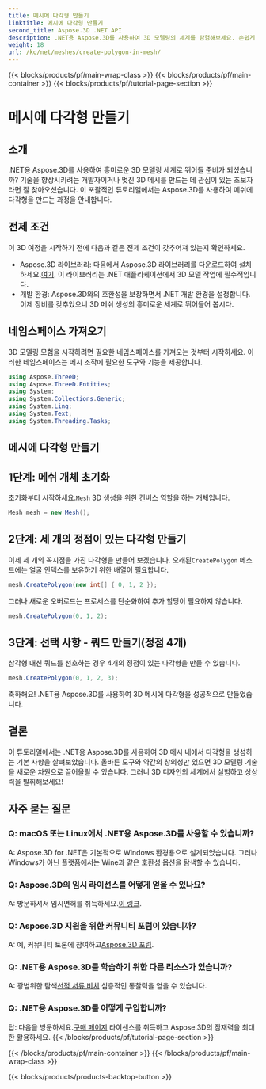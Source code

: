 ```yaml
---
title: 메시에 다각형 만들기
linktitle: 메시에 다각형 만들기
second_title: Aspose.3D .NET API
description: .NET용 Aspose.3D를 사용하여 3D 모델링의 세계를 탐험해보세요. 손쉽게 메시에 멋진 다각형을 만들어 보세요. 몰입형 개발 경험을 위해 지금 다운로드하세요!
weight: 18
url: /ko/net/meshes/create-polygon-in-mesh/
---
```


{{< blocks/products/pf/main-wrap-class >}}
{{< blocks/products/pf/main-container >}}
{{< blocks/products/pf/tutorial-page-section >}}

# 메시에 다각형 만들기

## 소개
.NET용 Aspose.3D를 사용하여 흥미로운 3D 모델링 세계로 뛰어들 준비가 되셨습니까? 기술을 향상시키려는 개발자이거나 멋진 3D 메시를 만드는 데 관심이 있는 초보자라면 잘 찾아오셨습니다. 이 포괄적인 튜토리얼에서는 Aspose.3D를 사용하여 메쉬에 다각형을 만드는 과정을 안내합니다.
## 전제 조건
이 3D 여정을 시작하기 전에 다음과 같은 전제 조건이 갖추어져 있는지 확인하세요.
-  Aspose.3D 라이브러리: 다음에서 Aspose.3D 라이브러리를 다운로드하여 설치하세요.[여기](https://releases.aspose.com/3d/net/). 이 라이브러리는 .NET 애플리케이션에서 3D 모델 작업에 필수적입니다.
- 개발 환경: Aspose.3D와의 호환성을 보장하면서 .NET 개발 환경을 설정합니다.
이제 장비를 갖추었으니 3D 메쉬 생성의 흥미로운 세계로 뛰어들어 봅시다.
## 네임스페이스 가져오기
3D 모델링 모험을 시작하려면 필요한 네임스페이스를 가져오는 것부터 시작하세요. 이러한 네임스페이스는 메시 조작에 필요한 도구와 기능을 제공합니다.
```csharp
using Aspose.ThreeD;
using Aspose.ThreeD.Entities;
using System;
using System.Collections.Generic;
using System.Linq;
using System.Text;
using System.Threading.Tasks;
```
## 메시에 다각형 만들기
## 1단계: 메쉬 개체 초기화
 초기화부터 시작하세요.`Mesh` 3D 생성을 위한 캔버스 역할을 하는 개체입니다.
```csharp
Mesh mesh = new Mesh();
```
## 2단계: 세 개의 정점이 있는 다각형 만들기
 이제 세 개의 꼭지점을 가진 다각형을 만들어 보겠습니다. 오래된`CreatePolygon` 메소드에는 얼굴 인덱스를 보유하기 위한 배열이 필요합니다.
```csharp
mesh.CreatePolygon(new int[] { 0, 1, 2 });
```
그러나 새로운 오버로드는 프로세스를 단순화하여 추가 할당이 필요하지 않습니다.
```csharp
mesh.CreatePolygon(0, 1, 2);
```
## 3단계: 선택 사항 - 쿼드 만들기(정점 4개)
삼각형 대신 쿼드를 선호하는 경우 4개의 정점이 있는 다각형을 만들 수 있습니다.
```csharp
mesh.CreatePolygon(0, 1, 2, 3);
```
축하해요! .NET용 Aspose.3D를 사용하여 3D 메시에 다각형을 성공적으로 만들었습니다.
## 결론
이 튜토리얼에서는 .NET용 Aspose.3D를 사용하여 3D 메시 내에서 다각형을 생성하는 기본 사항을 살펴보았습니다. 올바른 도구와 약간의 창의성만 있으면 3D 모델링 기술을 새로운 차원으로 끌어올릴 수 있습니다. 그러니 3D 디자인의 세계에서 실험하고 상상력을 발휘해보세요!
## 자주 묻는 질문
### Q: macOS 또는 Linux에서 .NET용 Aspose.3D를 사용할 수 있습니까?
A: Aspose.3D for .NET은 기본적으로 Windows 환경용으로 설계되었습니다. 그러나 Windows가 아닌 플랫폼에서는 Wine과 같은 호환성 옵션을 탐색할 수 있습니다.
### Q: Aspose.3D의 임시 라이선스를 어떻게 얻을 수 있나요?
 A: 방문하셔서 임시면허를 취득하세요.[이 링크](https://purchase.aspose.com/temporary-license/).
### Q: Aspose.3D 지원을 위한 커뮤니티 포럼이 있습니까?
 A: 예, 커뮤니티 토론에 참여하고[Aspose.3D 포럼](https://forum.aspose.com/c/3d/18).
### Q: .NET용 Aspose.3D를 학습하기 위한 다른 리소스가 있습니까?
 A: 광범위한 탐색[선적 서류 비치](https://reference.aspose.com/3d/net/) 심층적인 통찰력을 얻을 수 있습니다.
### Q: .NET용 Aspose.3D를 어떻게 구입합니까?
 답: 다음을 방문하세요.[구매 페이지](https://purchase.aspose.com/buy) 라이센스를 취득하고 Aspose.3D의 잠재력을 최대한 활용하세요.
{{< /blocks/products/pf/tutorial-page-section >}}

{{< /blocks/products/pf/main-container >}}
{{< /blocks/products/pf/main-wrap-class >}}

{{< blocks/products/products-backtop-button >}}

